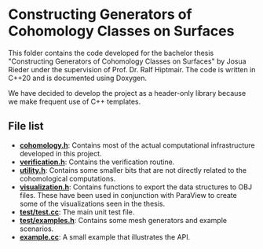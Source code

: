# Constructing Generators of Cohomology Classes on Surfaces

This folder contains the code developed for the bachelor thesis "Constructing Generators of Cohomology Classes on Surfaces" by Josua Rieder under the supervision of Prof. Dr. Ralf Hiptmair. The code is written in C++20 and is documented using Doxygen.

We have decided to develop the project as a header-only library because we make frequent use of C++ templates.

## File list

* [**cohomology.h**](cohomology.h): Contains most of the actual computational infrastructure developed in this project.
* [**verification.h**](verification.h): Contains the verification routine.
* [**utility.h**](utility.h): Contains some smaller bits that are not directly related to the cohomological computations.
* [**visualization.h**](visualization.h): Contains functions to export the data structures to OBJ files. These have been used in conjunction with ParaView to create some of the visualizations seen in the thesis.
* [**test/test.cc**](test/test.cc): The main unit test file.
* [**test/examples.h**](test/examples.h): Contains some mesh generators and example scenarios.
* [**example.cc**](example.cc): A small example that illustrates the API.
